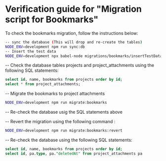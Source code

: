 # Verification guide for "Migration script for Bookmarks"

To check the bookmarks migration, follow the instructions below:

```bash
-- sync the database (This will drop and re-create the tables)
NODE_ENV=development npm run sync:db
-- Insert the test data
NODE_ENV=development npx babel-node migrations/bookmarks/insertTestData.js
```

-- Check the database tables projects and project_attachments using the following SQL statements:

```sql
select id, name, bookmarks from projects order by id;
select * from project_attachments;
```

-- Migrate the bookmarks to project attachments
```bash
NODE_ENV=development npm run migrate:bookmarks
```

-- Re-check the database usig the SQL statements above

-- Revert the migration using the following command :
```bash
NODE_ENV=development npm run migrate:bookmarks:revert
```

-- Re-check the database using the following SQL statements:
```sql
select id, name, bookmarks from projects order by id;
select id, pa.type, pa."deletedAt" from project_attachments pa
```